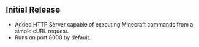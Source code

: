 ## Initial Release

- Added HTTP Server capable of executing Minecraft commands from a simple cURL request.
- Runs on port 8000 by default.